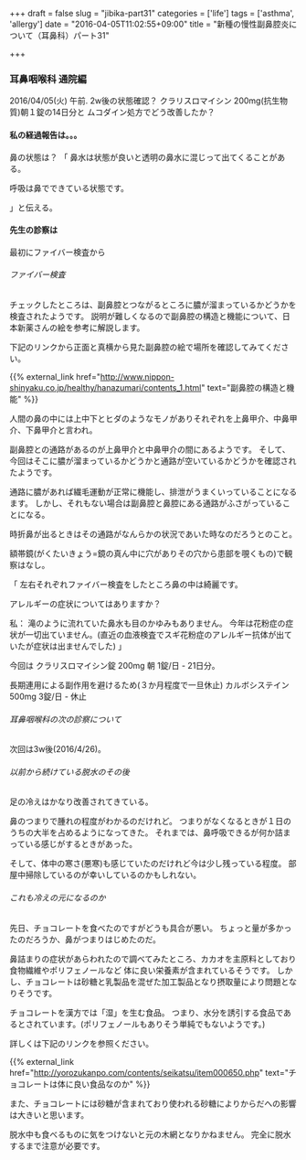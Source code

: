 +++
draft = false
slug = "jibika-part31"
categories = ['life']
tags = ['asthma', 'allergy']
date = "2016-04-05T11:02:55+09:00"
title = "新種の慢性副鼻腔炎について（耳鼻科）パート31"

+++

### 耳鼻咽喉科 通院編

2016/04/05(火) 午前.
2w後の状態確認？
クラリスロマイシン 200mg(抗生物質)朝１錠の14日分と
ムコダイン処方でどう改善したか？

#### 私の経過報告は。。。

鼻の状態は？
「
鼻水は状態が良いと透明の鼻水に混じって出てくることがある。

呼吸は鼻でできている状態です。

」と伝える。

<!--more-->

#### 先生の診察は

最初にファイバー検査から

###### ファイバー検査

チェックしたところは、副鼻腔とつながるところに膿が溜まっているかどうかを検査されたようです。
説明が難しくなるので副鼻腔の構造と機能について、日本新薬さんの絵を参考に解説します。

下記のリンクから正面と真横から見た副鼻腔の絵で場所を確認してみてください。

{{% external_link href="http://www.nippon-shinyaku.co.jp/healthy/hanazumari/contents_1.html" text="副鼻腔の構造と機能" %}}

人間の鼻の中には上中下とヒダのようなモノがありそれぞれを上鼻甲介、中鼻甲介、下鼻甲介と言われ。

副鼻腔との通路があるのが上鼻甲介と中鼻甲介の間にあるようです。
そして、今回はそこに膿が溜まっているかどうかと通路が空いているかどうかを確認されたようです。

通路に膿があれば繊毛運動が正常に機能し、排泄がうまくいっていることになるます。
しかし、それもない場合は副鼻腔と鼻腔にある通路がふさがっていることになる。

時折鼻が出るときはその通路がなんらかの状況であいた時なのだろうとのこと。


額帯鏡(がくたいきょう=鏡の真ん中に穴がありその穴から患部を覗くもの)で観察はなし。

「
左右それぞれファイバー検査をしたところ鼻の中は綺麗です。

アレルギーの症状についてはありますか？

私： 滝のように流れていた鼻水も目のかゆみもありません。
今年は花粉症の症状が一切出ていません。(直近の血液検査でスギ花粉症のアレルギー抗体が出ていたが症状は出ませんでした)
」

今回は
クラリスロマイシン錠 200mg 朝 1錠/日 - 21日分。

長期連用による副作用を避けるため(３か月程度で一旦休止)
カルボシステイン500mg 3錠/日 - 休止

###### 耳鼻咽喉科の次の診察について

次回は3w後(2016/4/26)。

###### 以前から続けている脱水のその後

足の冷えはかなり改善されてきている。

鼻のつまりで腫れの程度がわかるのだけれど。
つまりがなくなるときが１日のうちの大半を占めるようになってきた。
それまでは、鼻呼吸できるが何か詰まっている感じがするときがあった。

そして、体中の寒さ(悪寒)も感じていたのだけれど今は少し残っている程度。
部屋中掃除しているのが幸いしているのかもしれない。

###### これも冷えの元になるのか

先日、チョコレートを食べたのですがどうも具合が悪い。
ちょっと量が多かったのだろうか、鼻がつまりはじめたのだ。

鼻詰まりの症状があらわれたので調べてみたところ、カカオを主原料としており食物繊維やポリフェノールなど
体に良い栄養素が含まれているそうです。
しかし、チョコレートは砂糖と乳製品を混ぜた加工製品となり摂取量により問題となりそうです。

チョコレートを漢方では「湿」を生む食品。
つまり、水分を誘引する食品であるとされています。(ポリフェノールもありそう単純でもないようです。)

詳しくは下記のリンクを参照ください。

{{% external_link href="http://yorozukanpo.com/contents/seikatsu/item000650.php" text="チョコレートは体に良い食品なのか" %}}

また、チョコレートには砂糖が含まれており使われる砂糖によりからだへの影響は大きいと思います。

脱水中も食べるものに気をつけないと元の木網となりかねません。
完全に脱水するまで注意が必要です。
